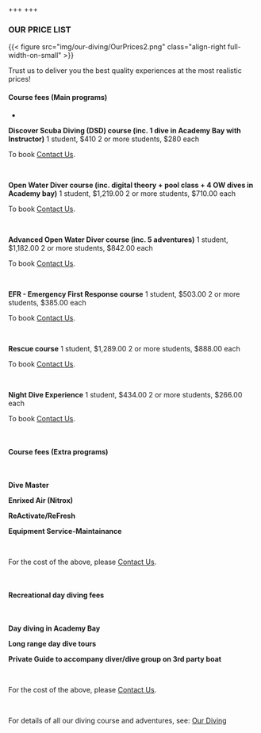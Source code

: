 +++
+++

### OUR PRICE LIST

{{< figure src="img/our-diving/OurPrices2.png" class="align-right full-width-on-small" >}}

<span class="strapline">Trust us to deliver you the best quality experiences at the most realistic prices!</span>

#### Course fees (Main programs)

-

**Discover Scuba Diving (DSD) course (inc. 1 dive in Academy Bay with Instructor)**
1 student, $410
2 or more students, $280 each

To book [Contact Us](/contact).

<br/>

**Open Water Diver course (inc. digital theory + pool class + 4 OW dives in Academy bay)**
1 student, $1,219.00
2 or more students, $710.00 each

To book [Contact Us](/contact).

<br/>

**Advanced Open Water Diver course (inc. 5 adventures)**
1 student, $1,182.00
2 or more students, $842.00 each

To book [Contact Us](/contact).

<br/>

**EFR - Emergency First Response course**
1 student, $503.00
2 or more students, $385.00 each

To book [Contact Us](/contact).

<br/>

**Rescue course**
1 student, $1,289.00
2 or more students, $888.00 each

To book [Contact Us](/contact).

<br/>

**Night Dive Experience**
1 student, $434.00
2 or more students, $266.00 each

To book [Contact Us](/contact).

<br/>

<div class="grey-bar"></div>

#### Course fees (Extra programs)

<br/>

**Dive Master**

**Enrixed Air (Nitrox)**

**ReActivate/ReFresh**

**Equipment Service-Maintainance**

<br/>

For the cost of the above, please [Contact Us](/contact).

<br/>


<div class="grey-bar"></div>


#### Recreational day diving fees

<br/>

**Day diving in Academy Bay**

**Long range day dive tours**

**Private Guide to accompany diver/dive group on 3rd party boat**

<br/>

For the cost of the above, please [Contact Us](/contact).

<br/>

<div class="grey-bar"></div>

For details of all our diving course and adventures, see: [Our Diving](/our-diving/our-diving/)